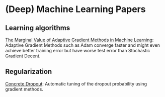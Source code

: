 # (Deep) Machine Learning Papers

## Learning algorithms

[The Marginal Value of Adaptive Gradient Methods in Machine Learning](https://arxiv.org/pdf/1705.08292v1.pdf):
Adaptive Gradient Methods such as Adam converge faster and might even achieve better training error but
have worse test error than Stochastic Gradient Decent.

## Regularization

[Concrete Dropout](https://arxiv.org/pdf/1705.07832v1.pdf):
Automatic tuning of the dropout probability using gradient methods.
